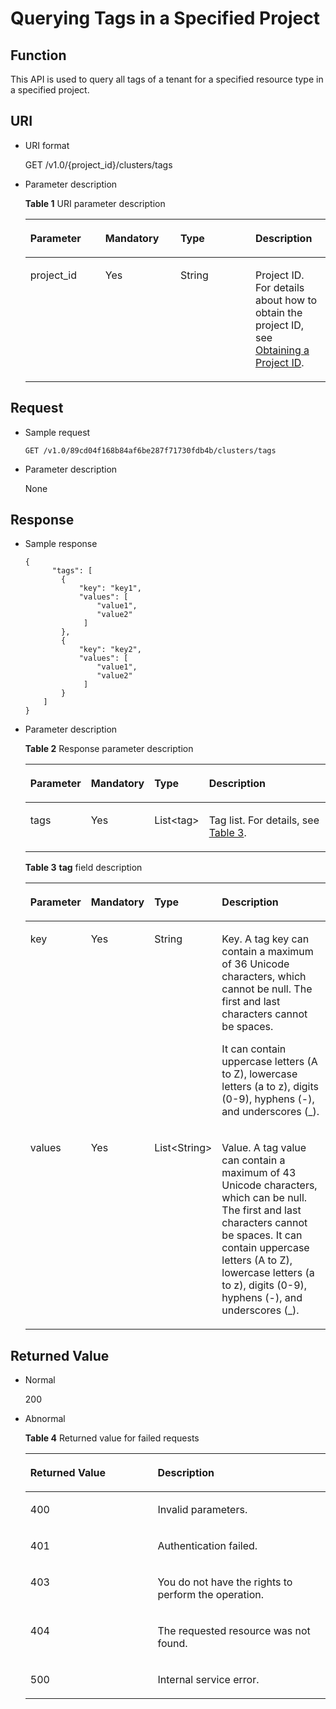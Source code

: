 # Querying Tags in a Specified Project<a name="dws_02_0050"></a>

## Function<a name="section35368561349"></a>

This API is used to query all tags of a tenant for a specified resource type in a specified project.

## URI<a name="section1653755613348"></a>

-   URI format

    GET /v1.0/\{project\_id\}/clusters/tags

-   Parameter description

    **Table  1**  URI parameter description

    <a name="table45441956143415"></a>
    <table><thead align="left"><tr id="row106536561341"><th class="cellrowborder" valign="top" width="25%" id="mcps1.2.5.1.1"><p id="p56531256193417"><a name="p56531256193417"></a><a name="p56531256193417"></a><strong id="b162774213314533_1"><a name="b162774213314533_1"></a><a name="b162774213314533_1"></a>Parameter</strong></p>
    </th>
    <th class="cellrowborder" valign="top" width="25%" id="mcps1.2.5.1.2"><p id="p1265335615342"><a name="p1265335615342"></a><a name="p1265335615342"></a><strong id="b84235270684256"><a name="b84235270684256"></a><a name="b84235270684256"></a>Mandatory</strong></p>
    </th>
    <th class="cellrowborder" valign="top" width="25%" id="mcps1.2.5.1.3"><p id="p19653195610349"><a name="p19653195610349"></a><a name="p19653195610349"></a><strong>Type</strong></p>
    </th>
    <th class="cellrowborder" valign="top" width="25%" id="mcps1.2.5.1.4"><p id="p1265318564341"><a name="p1265318564341"></a><a name="p1265318564341"></a><strong id="b842352706134712"><a name="b842352706134712"></a><a name="b842352706134712"></a>Description</strong></p>
    </th>
    </tr>
    </thead>
    <tbody><tr id="row86536563343"><td class="cellrowborder" valign="top" width="25%" headers="mcps1.2.5.1.1 "><p id="p18653105653412"><a name="p18653105653412"></a><a name="p18653105653412"></a>project_id</p>
    </td>
    <td class="cellrowborder" valign="top" width="25%" headers="mcps1.2.5.1.2 "><p id="p1365355611348"><a name="p1365355611348"></a><a name="p1365355611348"></a>Yes</p>
    </td>
    <td class="cellrowborder" valign="top" width="25%" headers="mcps1.2.5.1.3 "><p id="p1965355623414"><a name="p1965355623414"></a><a name="p1965355623414"></a>String</p>
    </td>
    <td class="cellrowborder" valign="top" width="25%" headers="mcps1.2.5.1.4 "><p id="p14202648155510"><a name="p14202648155510"></a><a name="p14202648155510"></a>Project ID. For details about how to obtain the project ID, see <a href="obtaining-a-project-id.md">Obtaining a Project ID</a>.</p>
    </td>
    </tr>
    </tbody>
    </table>


## Request<a name="section1551856163419"></a>

-   Sample request

    ```
    GET /v1.0/89cd04f168b84af6be287f71730fdb4b/clusters/tags
    ```

-   Parameter description

    None


## Response<a name="section355385618347"></a>

-   Sample response

    ```
    {
          "tags": [
            {
                "key": "key1",
                "values": [
                    "value1",
                    "value2"
                 ]
            },
            {
                "key": "key2",
                "values": [
                    "value1",
                    "value2"
                 ]
            }
        ]
    }
    ```


-   Parameter description

    **Table  2**  Response parameter description

    <a name="table11557185663418"></a>
    <table><thead align="left"><tr id="row5655105616342"><th class="cellrowborder" valign="top" width="16.16161616161616%" id="mcps1.2.5.1.1"><p id="p106554563348"><a name="p106554563348"></a><a name="p106554563348"></a><strong id="b1147239190"><a name="b1147239190"></a><a name="b1147239190"></a>Parameter</strong></p>
    </th>
    <th class="cellrowborder" valign="top" width="14.14141414141414%" id="mcps1.2.5.1.2"><p id="p13655156163416"><a name="p13655156163416"></a><a name="p13655156163416"></a><strong id="b1806572985"><a name="b1806572985"></a><a name="b1806572985"></a>Mandatory</strong></p>
    </th>
    <th class="cellrowborder" valign="top" width="14.14141414141414%" id="mcps1.2.5.1.3"><p id="p1265525663415"><a name="p1265525663415"></a><a name="p1265525663415"></a><strong>Type</strong></p>
    </th>
    <th class="cellrowborder" valign="top" width="55.55555555555556%" id="mcps1.2.5.1.4"><p id="p1965575613418"><a name="p1965575613418"></a><a name="p1965575613418"></a><strong id="b2070128751"><a name="b2070128751"></a><a name="b2070128751"></a>Description</strong></p>
    </th>
    </tr>
    </thead>
    <tbody><tr id="row3655185643411"><td class="cellrowborder" valign="top" width="16.16161616161616%" headers="mcps1.2.5.1.1 "><p id="p865511569349"><a name="p865511569349"></a><a name="p865511569349"></a>tags</p>
    </td>
    <td class="cellrowborder" valign="top" width="14.14141414141414%" headers="mcps1.2.5.1.2 "><p id="p146551656203410"><a name="p146551656203410"></a><a name="p146551656203410"></a>Yes</p>
    </td>
    <td class="cellrowborder" valign="top" width="14.14141414141414%" headers="mcps1.2.5.1.3 "><p id="p20655175612344"><a name="p20655175612344"></a><a name="p20655175612344"></a>List&lt;tag&gt;</p>
    </td>
    <td class="cellrowborder" valign="top" width="55.55555555555556%" headers="mcps1.2.5.1.4 "><p id="p66551056193416"><a name="p66551056193416"></a><a name="p66551056193416"></a>Tag list. For details, see <a href="#table10385122843">Table 3</a>.</p>
    </td>
    </tr>
    </tbody>
    </table>

    **Table  3** **tag**  field description

    <a name="table10385122843"></a>
    <table><thead align="left"><tr id="row439616219420"><th class="cellrowborder" valign="top" width="16%" id="mcps1.2.5.1.1"><p id="p1940118218417"><a name="p1940118218417"></a><a name="p1940118218417"></a><strong id="b795461326"><a name="b795461326"></a><a name="b795461326"></a>Parameter</strong></p>
    </th>
    <th class="cellrowborder" valign="top" width="14.000000000000002%" id="mcps1.2.5.1.2"><p id="p04038217417"><a name="p04038217417"></a><a name="p04038217417"></a><strong id="b236012534"><a name="b236012534"></a><a name="b236012534"></a>Mandatory</strong></p>
    </th>
    <th class="cellrowborder" valign="top" width="15%" id="mcps1.2.5.1.3"><p id="p144051125412"><a name="p144051125412"></a><a name="p144051125412"></a><strong>Type</strong></p>
    </th>
    <th class="cellrowborder" valign="top" width="55.00000000000001%" id="mcps1.2.5.1.4"><p id="p194071124410"><a name="p194071124410"></a><a name="p194071124410"></a><strong id="b153082298"><a name="b153082298"></a><a name="b153082298"></a>Description</strong></p>
    </th>
    </tr>
    </thead>
    <tbody><tr id="row194101821416"><td class="cellrowborder" valign="top" width="16%" headers="mcps1.2.5.1.1 "><p id="p14413122245"><a name="p14413122245"></a><a name="p14413122245"></a>key</p>
    </td>
    <td class="cellrowborder" valign="top" width="14.000000000000002%" headers="mcps1.2.5.1.2 "><p id="p114153214416"><a name="p114153214416"></a><a name="p114153214416"></a>Yes</p>
    </td>
    <td class="cellrowborder" valign="top" width="15%" headers="mcps1.2.5.1.3 "><p id="p1941782642"><a name="p1941782642"></a><a name="p1941782642"></a>String</p>
    </td>
    <td class="cellrowborder" valign="top" width="55.00000000000001%" headers="mcps1.2.5.1.4 "><p id="p1265110281282"><a name="p1265110281282"></a><a name="p1265110281282"></a>Key. A tag key can contain a maximum of 36 Unicode characters, which cannot be null. The first and last characters cannot be spaces. </p>
    <p id="p1431781718458"><a name="p1431781718458"></a><a name="p1431781718458"></a>It can contain uppercase letters (A to Z), lowercase letters (a to z), digits (0-9), hyphens (-), and underscores (_).</p>
    </td>
    </tr>
    <tr id="row64181625417"><td class="cellrowborder" valign="top" width="16%" headers="mcps1.2.5.1.1 "><p id="p942020216411"><a name="p942020216411"></a><a name="p942020216411"></a>values</p>
    </td>
    <td class="cellrowborder" valign="top" width="14.000000000000002%" headers="mcps1.2.5.1.2 "><p id="p4434324417"><a name="p4434324417"></a><a name="p4434324417"></a>Yes</p>
    </td>
    <td class="cellrowborder" valign="top" width="15%" headers="mcps1.2.5.1.3 "><p id="p9435129415"><a name="p9435129415"></a><a name="p9435129415"></a>List&lt;String&gt;</p>
    </td>
    <td class="cellrowborder" valign="top" width="55.00000000000001%" headers="mcps1.2.5.1.4 "><p id="p12437123414"><a name="p12437123414"></a><a name="p12437123414"></a>Value. A tag value can contain a maximum of 43 Unicode characters, which can be null. The first and last characters cannot be spaces. It can contain uppercase letters (A to Z), lowercase letters (a to z), digits (0-9), hyphens (-), and underscores (_).</p>
    </td>
    </tr>
    </tbody>
    </table>


## Returned Value<a name="section15576145612346"></a>

-   Normal

    200

-   Abnormal

    **Table  4**  Returned value for failed requests

    <a name="table2581125633415"></a>
    <table><thead align="left"><tr id="row9656556123414"><th class="cellrowborder" valign="top" width="42.42%" id="mcps1.2.3.1.1"><p id="p16561556183411"><a name="p16561556183411"></a><a name="p16561556183411"></a><strong id="b842352706153338"><a name="b842352706153338"></a><a name="b842352706153338"></a>Returned Value</strong></p>
    </th>
    <th class="cellrowborder" valign="top" width="57.58%" id="mcps1.2.3.1.2"><p id="p3656956123419"><a name="p3656956123419"></a><a name="p3656956123419"></a><strong id="b1550651484"><a name="b1550651484"></a><a name="b1550651484"></a>Description</strong></p>
    </th>
    </tr>
    </thead>
    <tbody><tr id="row265605653411"><td class="cellrowborder" valign="top" width="42.42%" headers="mcps1.2.3.1.1 "><p id="p186565568344"><a name="p186565568344"></a><a name="p186565568344"></a>400</p>
    </td>
    <td class="cellrowborder" valign="top" width="57.58%" headers="mcps1.2.3.1.2 "><p id="p18656145614343"><a name="p18656145614343"></a><a name="p18656145614343"></a>Invalid parameters.</p>
    </td>
    </tr>
    <tr id="row20656556143418"><td class="cellrowborder" valign="top" width="42.42%" headers="mcps1.2.3.1.1 "><p id="p116562565344"><a name="p116562565344"></a><a name="p116562565344"></a>401</p>
    </td>
    <td class="cellrowborder" valign="top" width="57.58%" headers="mcps1.2.3.1.2 "><p id="p5656195633411"><a name="p5656195633411"></a><a name="p5656195633411"></a>Authentication failed.</p>
    </td>
    </tr>
    <tr id="row1865620565340"><td class="cellrowborder" valign="top" width="42.42%" headers="mcps1.2.3.1.1 "><p id="p465620561347"><a name="p465620561347"></a><a name="p465620561347"></a>403</p>
    </td>
    <td class="cellrowborder" valign="top" width="57.58%" headers="mcps1.2.3.1.2 "><p id="p1765665633412"><a name="p1765665633412"></a><a name="p1765665633412"></a>You do not have the rights to perform the operation.</p>
    </td>
    </tr>
    <tr id="row1565695618344"><td class="cellrowborder" valign="top" width="42.42%" headers="mcps1.2.3.1.1 "><p id="p265625683414"><a name="p265625683414"></a><a name="p265625683414"></a>404</p>
    </td>
    <td class="cellrowborder" valign="top" width="57.58%" headers="mcps1.2.3.1.2 "><p id="p1965615567341"><a name="p1965615567341"></a><a name="p1965615567341"></a>The requested resource was not found.</p>
    </td>
    </tr>
    <tr id="row146561556163420"><td class="cellrowborder" valign="top" width="42.42%" headers="mcps1.2.3.1.1 "><p id="p106561256133418"><a name="p106561256133418"></a><a name="p106561256133418"></a>500</p>
    </td>
    <td class="cellrowborder" valign="top" width="57.58%" headers="mcps1.2.3.1.2 "><p id="p1465615610349"><a name="p1465615610349"></a><a name="p1465615610349"></a>Internal service error.</p>
    </td>
    </tr>
    </tbody>
    </table>


